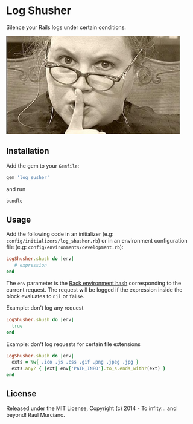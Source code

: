 # Log Shusher

Silence your Rails logs under certain conditions.

![](https://raw.githubusercontent.com/raul/log_shusher/master/shusher.jpg)

## Installation

Add the gem to your `Gemfile`:

```ruby
gem 'log_susher'
```

and run

```bash
bundle
```

## Usage

Add the following code in an initializer (e.g: `config/initializers/log_shusher.rb`) or in an environment configuration file (e.g: `config/environments/development.rb`):

```ruby
LogShusher.shush do |env|
   # expression
end
```

The `env` parameter is the [Rack environment hash](http://rack.rubyforge.org/doc/SPEC.html) corresponding to the current request. The request will be logged if the expression inside the block evaluates to `nil` or `false`.

Example: don't log any request

```ruby
LogShusher.shush do |env|
  true
end
```

Example: don't log requests for certain file extensions

```ruby
LogShusher.shush do |env|
  exts = %w{ .ico .js .css .gif .png .jpeg .jpg }
  exts.any? { |ext| env['PATH_INFO'].to_s.ends_with?(ext) }
end
```

## License

Released under the MIT License, Copyright (c) 2014 - To infity... and beyond! Raúl Murciano.
